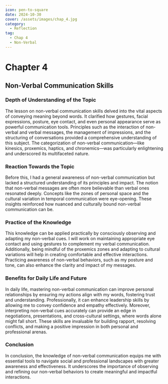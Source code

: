 ```yaml
---
icon: pen-to-square
date: 2024-10-30
cover: /assets/images/chap_4.jpg
category:
  - Reflection
tag:
  - Chap 4
  - Non-Verbal
---
```


# Chapter 4

## Non-Verbal Communication Skills

### Depth of Understanding of the Topic

The lesson on non-verbal communication skills delved into the vital aspects of conveying meaning beyond words. It clarified how gestures, facial expressions, posture, eye contact, and even personal appearance serve as powerful communication tools. Principles such as the interaction of non-verbal and verbal messages, the management of impressions, and the structuring of conversations provided a comprehensive understanding of this subject. The categorization of non-verbal communication—like kinesics, proxemics, haptics, and chronemics—was particularly enlightening and underscored its multifaceted nature.

### Reaction Towards the Topic

Before this, I had a general awareness of non-verbal communication but lacked a structured understanding of its principles and impact. The notion that non-verbal messages are often more believable than verbal ones resonated deeply. Concepts like the zones of personal space and the cultural variation in temporal communication were eye-opening. These insights reinforced how nuanced and culturally bound non-verbal communication can be.

### Practice of the Knowledge

This knowledge can be applied practically by consciously observing and adapting my non-verbal cues. I will work on maintaining appropriate eye contact and using gestures to complement my verbal communication. Additionally, being mindful of the proxemics zones and adapting to cultural variations will help in creating comfortable and effective interactions. Practicing awareness of non-verbal behaviors, such as my posture and tone, can also enhance the clarity and impact of my messages.

### Benefits for Daily Life and Future

In daily life, mastering non-verbal communication can improve personal relationships by ensuring my actions align with my words, fostering trust and understanding. Professionally, it can enhance leadership skills by allowing me to convey confidence and empathy effectively. Moreover, interpreting non-verbal cues accurately can provide an edge in negotiations, presentations, and cross-cultural settings, where words alone might fall short. These skills are invaluable for building rapport, resolving conflicts, and making a positive impression in both personal and professional arenas.

### Conclusion

In conclusion, the knowledge of non-verbal communication equips me with essential tools to navigate social and professional landscapes with greater awareness and effectiveness. It underscores the importance of observing and refining our non-verbal behaviors to create meaningful and impactful interactions.
